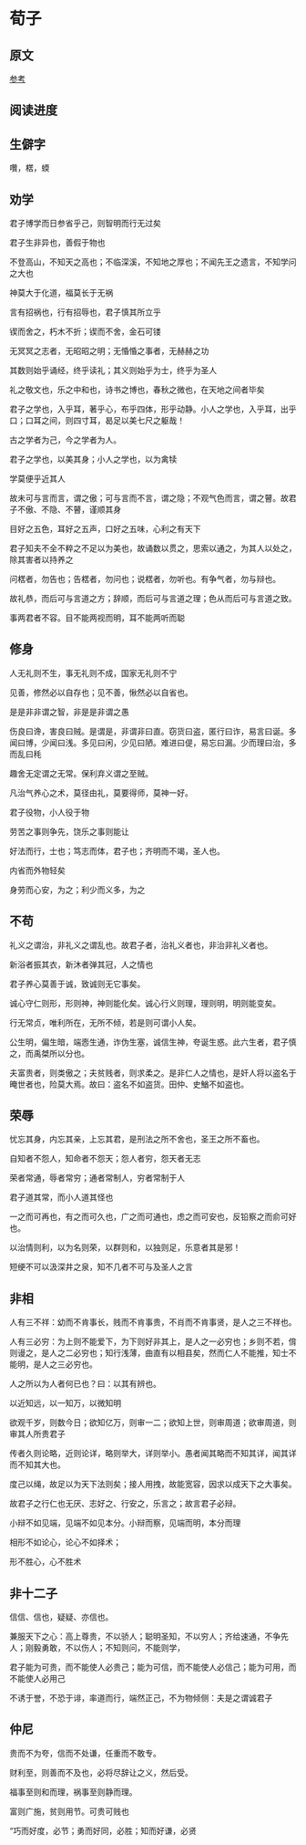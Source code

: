 # 荀子

## 原文

[参考](https://ctext.org/xunzi/zhs)

## 阅读进度


## 生僻字

囋，楛，蝡


## 劝学

君子博学而日参省乎己，则智明而行无过矣

君子生非异也，善假于物也

不登高山，不知天之高也；不临深溪，不知地之厚也；不闻先王之遗言，不知学问之大也

神莫大于化道，福莫长于无祸

言有招祸也，行有招辱也，君子慎其所立乎

锲而舍之，朽木不折；锲而不舍，金石可镂

无冥冥之志者，无昭昭之明；无惛惛之事者，无赫赫之功

其数则始乎诵经，终乎读礼；其义则始乎为士，终乎为圣人

礼之敬文也，乐之中和也，诗书之博也，春秋之微也，在天地之间者毕矣

君子之学也，入乎耳，著乎心，布乎四体，形乎动静。小人之学也，入乎耳，出乎口；口耳之间，则四寸耳，曷足以美七尺之躯哉！

古之学者为己，今之学者为人。

君子之学也，以美其身；小人之学也，以为禽犊

学莫便乎近其人

故未可与言而言，谓之傲；可与言而不言，谓之隐；不观气色而言，谓之瞽。故君子不傲、不隐、不瞽，谨顺其身

目好之五色，耳好之五声，口好之五味，心利之有天下

君子知夫不全不粹之不足以为美也，故诵数以贯之，思索以通之，为其人以处之，除其害者以持养之

问楛者，勿告也；告楛者，勿问也；说楛者，勿听也。有争气者，勿与辩也。

故礼恭，而后可与言道之方；辞顺，而后可与言道之理；色从而后可与言道之致。

事两君者不容。目不能两视而明，耳不能两听而聪

## 修身

人无礼则不生，事无礼则不成，国家无礼则不宁

见善，修然必以自存也；见不善，愀然必以自省也。

是是非非谓之智，非是是非谓之愚

伤良曰谗，害良曰贼。是谓是，非谓非曰直。窃货曰盗，匿行曰诈，易言曰诞。多闻曰博，少闻曰浅。多见曰闲，少见曰陋。难进曰偍，易忘曰漏。少而理曰治，多而乱曰秏

趣舍无定谓之无常。保利弃义谓之至贼。

凡治气养心之术，莫径由礼，莫要得师，莫神一好。

君子役物，小人役于物

劳苦之事则争先，饶乐之事则能让

好法而行，士也；笃志而体，君子也；齐明而不竭，圣人也。

内省而外物轻矣

身劳而心安，为之；利少而义多，为之

## 不苟

礼义之谓治，非礼义之谓乱也。故君子者，治礼义者也，非治非礼义者也。

新浴者振其衣，新沐者弹其冠，人之情也

君子养心莫善于诚，致诚则无它事矣。

诚心守仁则形，形则神，神则能化矣。诚心行义则理，理则明，明则能变矣。

行无常贞，唯利所在，无所不倾，若是则可谓小人矣。

公生明，偏生暗，端悫生通，诈伪生塞，诚信生神，夸诞生惑。此六生者，君子慎之，而禹桀所以分也。

夫富贵者，则类傲之；夫贫贱者，则求柔之。是非仁人之情也，是奸人将以盗名于晻世者也，险莫大焉。故曰：盗名不如盗货。田仲、史鰌不如盗也。

## 荣辱

忧忘其身，内忘其亲，上忘其君，是刑法之所不舍也，圣王之所不畜也。

自知者不怨人，知命者不怨天；怨人者穷，怨天者无志

荣者常通，辱者常穷；通者常制人，穷者常制于人

君子道其常，而小人道其怪也

一之而可再也，有之而可久也，广之而可通也，虑之而可安也，反铅察之而俞可好也。

以治情则利，以为名则荣，以群则和，以独则足，乐意者其是邪！

短绠不可以汲深井之泉，知不几者不可与及圣人之言

## 非相

人有三不祥：幼而不肯事长，贱而不肯事贵，不肖而不肯事贤，是人之三不祥也。

人有三必穷：为上则不能爱下，为下则好非其上，是人之一必穷也；乡则不若，偝则谩之，是人之二必穷也；知行浅薄，曲直有以相县矣，然而仁人不能推，知士不能明，是人之三必穷也。

人之所以为人者何已也？曰：以其有辨也。

以近知远，以一知万，以微知明

欲观千岁，则数今日；欲知亿万，则审一二；欲知上世，则审周道；欲审周道，则审其人所贵君子

传者久则论略，近则论详，略则举大，详则举小。愚者闻其略而不知其详，闻其详而不知其大也。

度己以绳，故足以为天下法则矣；接人用拽，故能宽容，因求以成天下之大事矣。

故君子之行仁也无厌、志好之、行安之，乐言之；故言君子必辩。

小辩不如见端，见端不如见本分。小辩而察，见端而明，本分而理

相形不如论心，论心不如择术；

形不胜心，心不胜术

## 非十二子

信信、信也，疑疑、亦信也。

兼服天下之心：高上尊贵，不以骄人；聪明圣知，不以穷人；齐给速通，不争先人；刚毅勇敢，不以伤人；不知则问，不能则学，

君子能为可贵，而不能使人必贵己；能为可信，而不能使人必信己；能为可用，而不能使人必用己

不诱于誉，不恐于诽，率道而行，端然正己，不为物倾侧：夫是之谓诚君子

## 仲尼

贵而不为夸，信而不处谦，任重而不敢专。

财利至，则善而不及也，必将尽辞让之义，然后受。

福事至则和而理，祸事至则静而理。

富则广施，贫则用节。可贵可贱也

“巧而好度，必节；勇而好同，必胜；知而好谦，必贤

